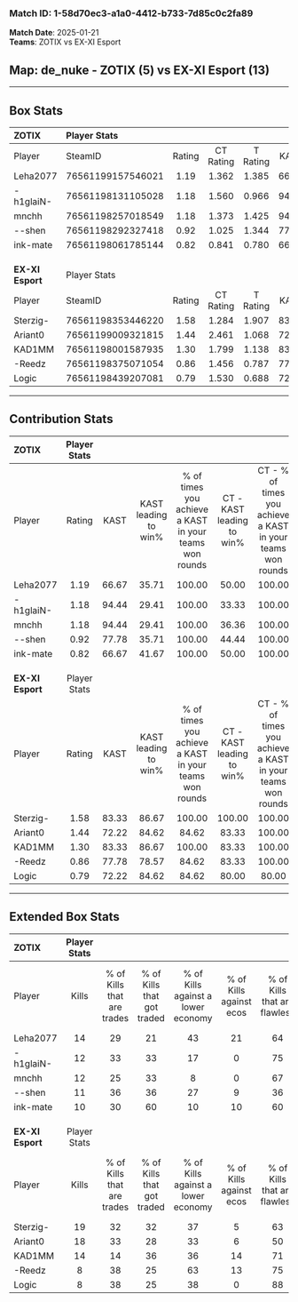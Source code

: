 ### Match ID: 1-58d70ec3-a1a0-4412-b733-7d85c0c2fa89  
**Match Date**: 2025-01-21  
**Teams**: ZOTIX vs EX-XI Esport  

## **Map**: de_nuke - ZOTIX (5) vs EX-XI Esport (13)  
---  

## Box Stats  

| **ZOTIX**        | Player Stats      |        |           |          |       |       |       |         |        |      |     |
| :- | :- | :-: | :-: | :-: | :-: | :-: | :-: | :-: | :-: | :-: | :-: |
| Player           | SteamID           | Rating | CT Rating | T Rating | KAST  |  ADR  | Kills | Assists | Deaths | K/D  | HS% |
| Leha2077         | 76561199157546021 |  1.19  |   1.362   |  1.385   | 66.67 | 79.8  |  14   |    2    |   10   | 1.40 | 57  |
| -h1glaiN-        | 76561198131105028 |  1.18  |   1.560   |  0.966   | 94.44 | 70.4  |  12   |    3    |   13   | 0.92 | 58  |
| mnchh            | 76561198257018549 |  1.18  |   1.373   |  1.425   | 94.44 | 70.1  |  12   |    3    |   13   | 0.92 | 33  |
| --shen           | 76561198292327418 |  0.92  |   1.025   |  1.344   | 77.78 | 69.8  |  11   |    3    |   16   | 0.69 | 54  |
| ink-mate         | 76561198061785144 |  0.82  |   0.841   |  0.780   | 66.67 | 72.2  |  10   |    6    |   16   | 0.63 | 80  |
|                  |                   |        |           |          |       |       |       |         |        |      |     |
|                  |                   |        |           |          |       |       |       |         |        |      |     |
|                  |                   |        |           |          |       |       |       |         |        |      |     |
| **EX-XI Esport** | Player Stats      |        |           |          |       |       |       |         |        |      |     |
| Player           | SteamID           | Rating | CT Rating | T Rating | KAST  |  ADR  | Kills | Assists | Deaths | K/D  | HS% |
| Sterzig-         | 76561198353446220 |  1.58  |   1.284   |  1.907   | 83.33 | 113.1 |  19   |    3    |   13   | 1.46 | 73  |
| Ariant0          | 76561199009321815 |  1.44  |   2.461   |  1.068   | 72.22 | 101.2 |  18   |    4    |   12   | 1.50 | 66  |
| KAD1MM           | 76561198001587935 |  1.30  |   1.799   |  1.138   | 83.33 | 85.4  |  14   |    7    |   12   | 1.17 | 57  |
| -Reedz           | 76561198375071054 |  0.86  |   1.456   |  0.787   | 77.78 | 40.1  |   8   |    3    |   10   | 0.80 | 37  |
| Logic            | 76561198439207081 |  0.79  |   1.530   |  0.688   | 72.22 | 56.5  |   8   |    4    |   13   | 0.62 | 37  |
---  

## Contribution Stats  

| **ZOTIX**        | Player Stats |       |                      |                                                        |                           |                                                             |                          |                                                            |
| :- | :-: | :-: | :-: | :-: | :-: | :-: | :-: | :-: |
| Player           |    Rating    | KAST  | KAST leading to win% | % of times you achieve a KAST in your teams won rounds | CT - KAST leading to win% | CT - % of times you achieve a KAST in your teams won rounds | T - KAST leading to win% | T - % of times you achieve a KAST in your teams won rounds |
| Leha2077         |     1.19     | 66.67 |        35.71         |                         100.00                         |           50.00           |                           100.00                            |          16.67           |                           100.00                           |
| -h1glaiN-        |     1.18     | 94.44 |        29.41         |                         100.00                         |           33.33           |                           100.00                            |          20.00           |                           100.00                           |
| mnchh            |     1.18     | 94.44 |        29.41         |                         100.00                         |           36.36           |                           100.00                            |          16.67           |                           100.00                           |
| --shen           |     0.92     | 77.78 |        35.71         |                         100.00                         |           44.44           |                           100.00                            |          20.00           |                           100.00                           |
| ink-mate         |     0.82     | 66.67 |        41.67         |                         100.00                         |           50.00           |                           100.00                            |          25.00           |                           100.00                           |
|                  |              |       |                      |                                                        |                           |                                                             |                          |                                                            |
|                  |              |       |                      |                                                        |                           |                                                             |                          |                                                            |
|                  |              |       |                      |                                                        |                           |                                                             |                          |                                                            |
| **EX-XI Esport** | Player Stats |       |                      |                                                        |                           |                                                             |                          |                                                            |
| Player           |    Rating    | KAST  | KAST leading to win% | % of times you achieve a KAST in your teams won rounds | CT - KAST leading to win% | CT - % of times you achieve a KAST in your teams won rounds | T - KAST leading to win% | T - % of times you achieve a KAST in your teams won rounds |
| Sterzig-         |     1.58     | 83.33 |        86.67         |                         100.00                         |          100.00           |                           100.00                            |          80.00           |                           100.00                           |
| Ariant0          |     1.44     | 72.22 |        84.62         |                         84.62                          |           83.33           |                           100.00                            |          85.71           |                           75.00                            |
| KAD1MM           |     1.30     | 83.33 |        86.67         |                         100.00                         |           83.33           |                           100.00                            |          88.89           |                           100.00                           |
| -Reedz           |     0.86     | 77.78 |        78.57         |                         84.62                          |           83.33           |                           100.00                            |          75.00           |                           75.00                            |
| Logic            |     0.79     | 72.22 |        84.62         |                         84.62                          |           80.00           |                            80.00                            |          87.50           |                           87.50                            |
---  

## Extended Box Stats  

| **ZOTIX**        | Player Stats |                            |                            |                                    |                         |                              |                                 |        |                             |                                     |                          |                               |                            |
| :- | :-: | :-: | :-: | :-: | :-: | :-: | :-: | :-: | :-: | :-: | :-: | :-: | :-: |
| Player           |    Kills     | % of Kills that are trades | % of Kills that got traded | % of Kills against a lower economy | % of Kills against ecos | % of Kills that are flawless | % of Kills that are close duels | Deaths | % of Deaths that get traded | % of Deaths against a lower economy | % of Deaths against ecos | % of Deaths that are flawless | % of Deaths that are close |
| Leha2077         |      14      |             29             |             21             |                 43                 |           21            |              64              |                7                |   10   |              0              |                 10                  |            0             |              60               |             0              |
| -h1glaiN-        |      12      |             33             |             33             |                 17                 |            0            |              75              |                0                |   13   |             46              |                 15                  |            0             |              69               |             8              |
| mnchh            |      12      |             25             |             33             |                 8                  |            0            |              67              |               17                |   13   |             54              |                 23                  |            0             |              69               |             15             |
| --shen           |      11      |             36             |             36             |                 27                 |            9            |              36              |               18                |   16   |             44              |                 13                  |            0             |              56               |             6              |
| ink-mate         |      10      |             30             |             60             |                 10                 |           10            |              60              |                0                |   16   |              0              |                 13                  |            0             |              75               |             13             |
|                  |              |                            |                            |                                    |                         |                              |                                 |        |                             |                                     |                          |                               |                            |
|                  |              |                            |                            |                                    |                         |                              |                                 |        |                             |                                     |                          |                               |                            |
|                  |              |                            |                            |                                    |                         |                              |                                 |        |                             |                                     |                          |                               |                            |
| **EX-XI Esport** | Player Stats |                            |                            |                                    |                         |                              |                                 |        |                             |                                     |                          |                               |                            |
| Player           |    Kills     | % of Kills that are trades | % of Kills that got traded | % of Kills against a lower economy | % of Kills against ecos | % of Kills that are flawless | % of Kills that are close duels | Deaths | % of Deaths that get traded | % of Deaths against a lower economy | % of Deaths against ecos | % of Deaths that are flawless | % of Deaths that are close |
| Sterzig-         |      19      |             32             |             32             |                 37                 |            5            |              63              |               16                |   13   |             31              |                 38                  |            0             |              62               |             23             |
| Ariant0          |      18      |             33             |             28             |                 33                 |            6            |              50              |                6                |   12   |             25              |                 42                  |            8             |              75               |             8              |
| KAD1MM           |      14      |             14             |             36             |                 36                 |           14            |              71              |                7                |   12   |             25              |                 42                  |            0             |              42               |             0              |
| -Reedz           |      8       |             38             |             25             |                 63                 |           13            |              75              |               13                |   10   |             50              |                 30                  |            0             |              60               |             0              |
| Logic            |      8       |             38             |             25             |                 38                 |            0            |              88              |                0                |   13   |             46              |                 38                  |            0             |              62               |             8              |
